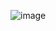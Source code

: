   ![image](https://user-images.githubusercontent.com/122444161/211787698-6c334fbd-ff92-49bc-b3d1-2d18defc1c18.png)
